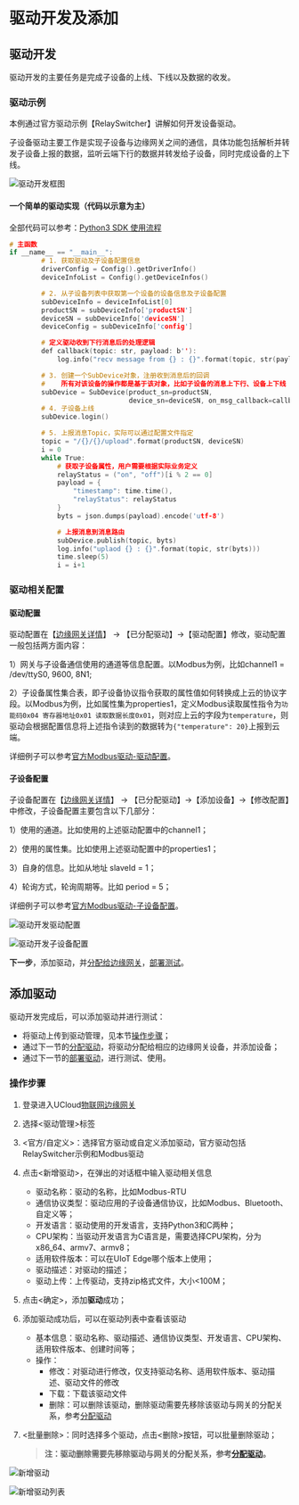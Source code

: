 # 驱动开发及添加

## 驱动开发

驱动开发的主要任务是完成子设备的上线、下线以及数据的收发。

### 驱动示例

本例通过官方驱动示例【RelaySwitcher】讲解如何开发设备驱动。

子设备驱动主要工作是实现子设备与边缘网关之间的通信，具体功能包括解析并转发子设备上报的数据，监听云端下行的数据并转发给子设备，同时完成设备的上下线。

![驱动开发框图](../../images/驱动开发框图.png)


#### 一个简单的驱动实现（代码以示意为主）

全部代码可以参考：[Python3 SDK 使用流程](/uiot-edge/edge_development/subdev_driver_SDK/python3_SDK_intro)

```c
# 主函数
if __name__ == "__main__":
        # 1. 获取驱动及子设备配置信息
        driverConfig = Config().getDriverInfo()
        deviceInfoList = Config().getDeviceInfos()

        # 2. 从子设备列表中获取第一个设备的设备信息及子设备配置               
        subDeviceInfo = deviceInfoList[0]
        productSN = subDeviceInfo['productSN']
        deviceSN = subDeviceInfo['deviceSN']
        deviceConfig = subDeviceInfo['config']

        # 定义驱动收到下行消息后的处理逻辑
        def callback(topic: str, payload: b''):
            log.info("recv message from {} : {}".format(topic, str(payload)))

        # 3. 创建一个SubDevice对象，注册收到消息后的回调
        #    所有对该设备的操作都是基于该对象，比如子设备的消息上下行、设备上下线
        subDevice = SubDevice(product_sn=productSN,
                              device_sn=deviceSN, on_msg_callback=callback)
        # 4. 子设备上线
        subDevice.login()

        # 5. 上报消息Topic，实际可以通过配置文件指定
        topic = "/{}/{}/upload".format(productSN, deviceSN)
        i = 0
        while True:
            # 获取子设备属性，用户需要根据实际业务定义
            relayStatus = ("on", "off")[i % 2 == 0]
            payload = {
                "timestamp": time.time(),
                "relayStatus": relayStatus
            }
            byts = json.dumps(payload).encode('utf-8')

            # 上报消息到消息路由
            subDevice.publish(topic, byts)
            log.info("uplaod {} : {}".format(topic, str(byts)))
            time.sleep(5)
            i = i+1
```

### 驱动相关配置

#### 驱动配置

驱动配置在【[边缘网关详情](/uiot-edge/user_guide/edge_subdevice/create_edge#网关详情)】 -> 【已分配驱动】->【驱动配置】修改，驱动配置一般包括两方面内容：

1）网关与子设备通信使用的通道等信息配置。以Modbus为例，比如channel1 = /dev/ttyS0, 9600, 8N1;

2）子设备属性集合表，即子设备协议指令获取的属性值如何转换成上云的协议字段。以Modbus为例，比如属性集为properties1，定义Modbus读取属性指令为`功能码0x04 寄存器地址0x01 读取数据长度0x01`，则对应上云的字段为`temperature`，则驱动会根据配置信息将上述指令读到的数据转为`{"temperature": 20}`上报到云端。

详细例子可以参考[官方Modbus驱动-驱动配置](/uiot-edge/edge_development/subdev_driver_SDK/offical_modbus_driver#驱动配置)。

#### 子设备配置

子设备配置在【[边缘网关详情](/uiot-edge/user_guide/edge_subdevice/create_edge#网关详情)】 -> 【已分配驱动】->【添加设备】->【修改配置】中修改，子设备配置主要包含以下几部分：

1）使用的通道。比如使用的上述驱动配置中的channel1；

2）使用的属性集。比如使用上述驱动配置中的properties1；

3）自身的信息。比如从地址 slaveId = 1；

4）轮询方式，轮询周期等。比如 period = 5；

详细例子可以参考[官方Modbus驱动-子设备配置](/uiot-edge/edge_development/subdev_driver_SDK/offical_modbus_driver#子设备配置)。

![驱动开发驱动配置](../../images/驱动开发驱动配置.png)

![驱动开发子设备配置](../../images/驱动开发子设备配置.png)

**下一步**，添加驱动，并[分配给边缘网关](/uiot-edge/user_guide/subdevice_driver_access/driver_allocate)，[部署测试](/uiot-edge/user_guide/subdevice_driver_access/driver_allocate#部署驱动)。

## 添加驱动

驱动开发完成后，可以添加驱动并进行测试：

- 将驱动上传到驱动管理，见本节[操作步骤](/uiot-edge/user_guide/subdevice_driver_access/driver_development#操作步骤)；
- 通过下一节的[分配驱动](/uiot-edge/user_guide/subdevice_driver_access/driver_allocate)，将驱动分配给相应的边缘网关设备，并添加设备；
- 通过下一节的[部署驱动](/uiot-edge/user_guide/subdevice_driver_access/driver_allocate#部署驱动)，进行测试、使用。

### 操作步骤

1. 登录进入UCloud[物联网边缘网关](https://console.ucloud.cn/uiot_edge)

2. 选择<驱动管理>标签

3. <官方/自定义>：选择官方驱动或自定义添加驱动，官方驱动包括RelaySwitcher示例和Modbus驱动

4. 点击<新增驱动>，在弹出的对话框中输入驱动相关信息
   - 驱动名称：驱动的名称，比如Modbus-RTU
   - 通信协议类型：驱动应用的子设备通信协议，比如Modbus、Bluetooth、自定义等；
   - 开发语言：驱动使用的开发语言，支持Python3和C两种；
   - CPU架构：当驱动开发语言为C语言是，需要选择CPU架构，分为x86_64、armv7、armv8；
   - 适用软件版本：可以在UIoT Edge哪个版本上使用；
   - 驱动描述：对驱动的描述；
   - 驱动上传：上传驱动，支持zip格式文件，大小<100M；

5. 点击<确定>，添加**驱动**成功；

6. 添加驱动成功后，可以在驱动列表中查看该驱动
   - 基本信息：驱动名称、驱动描述、通信协议类型、开发语言、CPU架构、适用软件版本、创建时间等；
   - 操作：
     - 修改：对驱动进行修改，仅支持驱动名称、适用软件版本、驱动描述、驱动文件的修改
     - 下载：下载该驱动文件
     - 删除：可以删除该驱动，删除驱动需要先移除该驱动与网关的分配关系，参考[分配驱动](/uiot-edge/user_guide/subdevice_driver_access/driver_allocate)

7. <批量删除>：同时选择多个驱动，点击<删除>按钮，可以批量删除驱动；

   > **注：驱动删除需要先移除驱动与网关的分配关系，参考[分配驱动](/uiot-edge/user_guide/subdevice_driver_access/driver_allocate)。**

![新增驱动](../../images/新增驱动.png)

![新增驱动列表](../../images/新增驱动列表.png)

